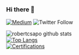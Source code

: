 ### Hi there 👋

[![Medium](https://img.shields.io/badge/medium-@robertcsapo-black)](https://medium.com/@robertcsapo/)
![Twitter Follow](https://img.shields.io/twitter/follow/robertcsapo)  

![robertcsapo github stats](https://github-readme-stats.vercel.app/api?username=robertcsapo&show_icons=true&hide_border=true)  
[![Top Langs](https://github-readme-stats.vercel.app/api/top-langs/?username=robertcsapo&layout=compact)](https://github.com/anuraghazra/github-readme-stats)  
[![Certifications](https://github-readme-widgets.vercel.app/api?username=robert-csapo)](https://github.com/mechdeveloper/github-readme-widgets)  
